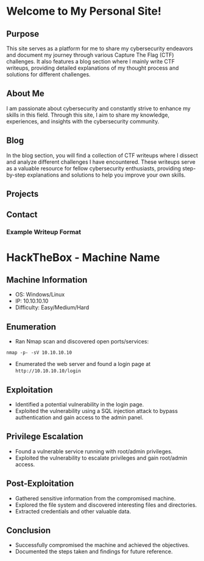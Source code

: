 
# Welcome to My Personal Site!

## Purpose
This site serves as a platform for me to share my cybersecurity endeavors and document my journey through various Capture The Flag (CTF) challenges. It also features a blog section where I mainly write CTF writeups, providing detailed explanations of my thought process and solutions for different challenges.

## About Me
I am passionate about cybersecurity and constantly strive to enhance my skills in this field. Through this site, I aim to share my knowledge, experiences, and insights with the cybersecurity community.

## Blog
In the blog section, you will find a collection of CTF writeups where I dissect and analyze different challenges I have encountered. These writeups serve as a valuable resource for fellow cybersecurity enthusiasts, providing step-by-step explanations and solutions to help you improve your own skills.

## Projects

## Contact

### Example Writeup Format

# HackTheBox - Machine Name

## Machine Information
- OS: Windows/Linux
- IP: 10.10.10.10
- Difficulty: Easy/Medium/Hard

## Enumeration
- Ran Nmap scan and discovered open ports/services:
```
nmap -p- -sV 10.10.10.10
```
- Enumerated the web server and found a login page at `http://10.10.10.10/login`

## Exploitation
- Identified a potential vulnerability in the login page.
- Exploited the vulnerability using a SQL injection attack to bypass authentication and gain access to the admin panel.

## Privilege Escalation
- Found a vulnerable service running with root/admin privileges.
- Exploited the vulnerability to escalate privileges and gain root/admin access.

## Post-Exploitation
- Gathered sensitive information from the compromised machine.
- Explored the file system and discovered interesting files and directories.
- Extracted credentials and other valuable data.

## Conclusion
- Successfully compromised the machine and achieved the objectives.
- Documented the steps taken and findings for future reference.
